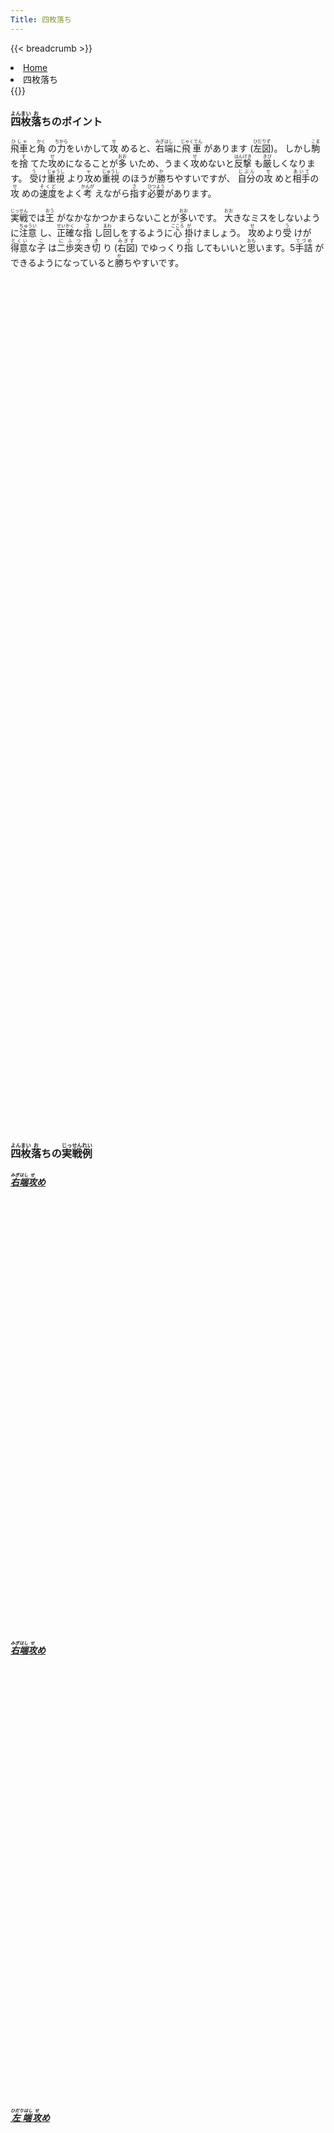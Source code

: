```yaml
---
Title: 四枚落ち
---
```

{{< breadcrumb >}}
  <li class="breadcrumb-item"><a href="/shogi-beginners/">Home</a></li>
  <li class="breadcrumb-item active" aria-current="page">四枚落ち</li>
{{</ breadcrumb >}}
<div class="row pt-3">
  <div class="col-lg-6">
    <h3 class="pt-4"><ruby>四枚<rt>よんまい</rt></ruby><ruby>落<rt>お</rt></ruby>ちのポイント</h3>
    <p><ruby>飛車<rt>ひしゃ</rt></ruby>と<ruby>角<rt>かく</rt>
      </ruby>の<ruby>力<rt>ちから</rt></ruby>をいかして<ruby>攻<rt>せ</rt>
      </ruby>めると、<ruby>右端<rt>みぎはし</rt></ruby>に<ruby>飛車<rt>じゃくてん</rt>
      </ruby>があります (<ruby>左図<rt>ひだりず</rt></ruby>)。
      しかし<ruby>駒<rt>こま</rt></ruby>を<ruby>捨<rt>す</rt>
      </ruby>てた<ruby>攻<rt>せ</rt></ruby>めになることが<ruby>多<rt>おお</rt>
      </ruby>いため、うまく<ruby>攻<rt>せ</rt></ruby>めないと<ruby>反撃<rt>はんげき</rt>
      </ruby>も<ruby>厳<rt>きび</rt></ruby>しくなります。
      <ruby>受<rt>う</rt></ruby>け<ruby>重視<rt>じゅうし</rt>
      </ruby>より<ruby>攻<rt>ゃ</rt></ruby>め<ruby>重視<rt>じゅうし</rt>
      </ruby>のほうが<ruby>勝<rt>か</rt></ruby>ちやすいですが、
      <ruby>自分<rt>じぶん</rt></ruby>の<ruby>攻<rt>せ</rt>
      </ruby>めと<ruby>相手<rt>あいて</rt></ruby>の<ruby>攻<rt>せ</rt>
      </ruby>めの<ruby>速度<rt>そくど</rt></ruby>をよく<ruby>考<rt>かんが</rt>
      </ruby>えながら<ruby>指<rt>さ</rt></ruby>す<ruby>必要<rt>ひつよう</rt></ruby>があります。
    </p>
    <p><ruby>実戦<rt>じっせん</rt></ruby>では<ruby>王<rt>おう</rt>
      </ruby>がなかなかつかまらないことが<ruby>多<rt>おお</rt></ruby>いです。
      <ruby>大<rt>おお</rt></ruby>きなミスをしないように<ruby>注意<rt>ちゅうい</rt>
      </ruby>し、<ruby>正確<rt>せいかく</rt></ruby>な<ruby>指<rt>さ</rt>
      </ruby>し<ruby>回<rt>まわ</rt></ruby>しをするように<ruby>心<rt>こころ</rt>
      </ruby><ruby>掛<rt>が</rt></ruby>けましょう。
      <ruby>攻<rt>せ</rt></ruby>めより<ruby>受<rt>う</rt>
      </ruby>けが<ruby>得意<rt>とくい</rt></ruby>な<ruby>子<rt>こ</rt>
      </ruby>は<ruby>二歩<rt>にふ</rt></ruby><ruby>突<rt>つ</rt></ruby>き<ruby>切<rt>き</rt>
      </ruby>り (<ruby>右図<rt>みぎず</rt></ruby>) でゆっくり<ruby>指<rt>さ</rt>
      </ruby>してもいいと<ruby>思<rt>おも</rt></ruby>います。5<ruby>手詰<rt>てづめ</rt>
      </ruby>ができるようになっていると<ruby>勝<rt>か</rt></ruby>ちやすいです。
    </p>
  </div>
  <div class="col">
    <div class="col p-1" tabindex="-1">
      <script id="summary1-kif" type="text/plain">
上手：上手
上手の持駒：なし
  ９ ８ ７ ６ ５ ４ ３ ２ １
+---------------------------+
| ・v桂 ・ ・ ・ ・ ・v桂 ・|一
| ・ ・ ・ ・v玉 ・v金v銀 ・|二
|v歩v歩 ・v歩v銀v歩v歩v歩v歩|三
| ・ ・v歩v金v歩 ・ ・ ・ ・|四
| ・ ・ ・ ・ ・ ・ ・ 銀 歩|五
| ・ ・ 歩 ・ ・ ・ ・ ・ ・|六
| 歩 歩 ・ 歩 歩 歩 歩 ・ ・|七
| ・ 角 ・ ・ ・ ・ ・ 飛 ・|八
| 香 桂 銀 金 玉 金 ・ 桂 香|九
+---------------------------+
下手：下手
下手の持駒：歩　
手数＝24  ▲２五銀  まで
      </script>
      <svg id="summary1" class="board" xmlns="http://www.w3.org/2000/svg" viewBox="0,0,400,540"></svg>
    </div>
  </div>
  <div class="col">
    <div class="col p-1" tabindex="-1">
      <script id="summary2-kif" type="text/plain">
上手：下手
上手の持駒：なし
  ９ ８ ７ ６ ５ ４ ３ ２ １
+---------------------------+
| ・v桂 ・ ・ ・ ・ ・v桂 ・|一
| ・ ・v金 ・v玉 ・v金v銀 ・|二
|v歩v歩 ・v歩v銀v歩v歩v歩v歩|三
| ・ ・v歩 ・v歩 ・ ・ ・ ・|四
| ・ ・ ・ ・ ・ 歩 歩 ・ ・|五
| ・ ・ 歩 ・ ・ ・ ・ ・ ・|六
| 歩 歩 ・ 歩 歩 銀 ・ 歩 歩|七
| ・ 角 ・ ・ ・ ・ 飛 ・ ・|八
| 香 桂 銀 金 玉 金 ・ 桂 香|九
+---------------------------+
下手：上手
下手の持駒：なし
手数＝16  ▲３八飛  まで
      </script>
      <svg id="summary2" class="board" xmlns="http://www.w3.org/2000/svg" viewBox="0,0,400,540"></svg>
    </div>
  </div>
</div>
<div>
  <h3 class="pt-4"><ruby>四枚<rt>よんまい</rt></ruby><ruby>落<rt>お</rt></ruby>ちの<ruby>実戦<rt>じっせん</rt></ruby><ruby>例<rt>れい</rt></ruby></h3>
  <div class="row">
    <div class="col-md">
      <div class="row">
        <div class="col pb-3">
          <a href="/shogi-beginners/4mai/example1/">
            <h5><ruby>右端<rt>みぎはし</rt></ruby><ruby>攻<rt>せ</rt></ruby>め</h5>
            <script id="example1-kif" type="text/plain">
上手：上手
上手の持駒：なし
  ９ ８ ７ ６ ５ ４ ３ ２ １
+---------------------------+
| ・v桂 ・ ・ ・ ・ ・v桂 ・|一
| ・ ・ ・ ・v玉 ・v金v銀 ・|二
|v歩v歩 ・v歩v銀v歩v歩v歩v歩|三
| ・ ・v歩v金v歩 ・ ・ ・ ・|四
| ・ ・ ・ ・ ・ ・ ・ 銀 歩|五
| ・ ・ 歩 ・ ・ ・ ・ ・ ・|六
| 歩 歩 ・ 歩 歩 歩 歩 ・ ・|七
| ・ 角 ・ ・ ・ ・ ・ 飛 ・|八
| 香 桂 銀 金 玉 金 ・ 桂 香|九
+---------------------------+
下手：下手
下手の持駒：歩　
手数＝24  ▲２五銀  まで
            </script>
            <svg id="example1" class="board" xmlns="http://www.w3.org/2000/svg" viewBox="0,0,400,540"></svg>
          </a>
        </div>
        <div class="col pb-3">
          <a href="/shogi-beginners/4mai/example2/">
            <h5><ruby>右端<rt>みぎはし</rt></ruby><ruby>攻<rt>せ</rt></ruby>め</h5>
            <script id="example2-kif" type="text/plain">
上手：上手
上手の持駒：なし
  ９ ８ ７ ６ ５ ４ ３ ２ １
+---------------------------+
| ・v桂 ・ ・ ・ ・ ・v桂 ・|一
| ・ ・ ・ ・ ・v金v金v銀 ・|二
|v歩v歩v歩v歩v銀v玉 ・v歩v歩|三
| ・ ・ ・ ・v歩v歩v歩 ・ ・|四
| ・ ・ ・ ・ ・ ・ ・ 銀 歩|五
| ・ ・ 歩 ・ ・ ・ ・ ・ ・|六
| 歩 歩 ・ 歩 歩 歩 歩 ・ ・|七
| ・ 角 ・ ・ ・ ・ ・ 飛 ・|八
| 香 桂 銀 金 玉 金 ・ 桂 香|九
+---------------------------+
下手：下手
下手の持駒：歩　
手数＝25  △４二金右  まで
            </script>
            <svg id="example2" class="board" xmlns="http://www.w3.org/2000/svg" viewBox="0,0,400,540"></svg>
          </a>
        </div>
      </div>
    </div>
    <div class="col-md">
      <div class="row">
        <div class="col pb-3">
          <a href="/shogi-beginners/4mai/example3/">
            <h5><ruby>左端<rt>ひだりはし</rt></ruby><ruby>攻<rt>せ</rt></ruby>め</h5>
            <script id="example3-kif" type="text/plain">
上手：上手
上手の持駒：なし
  ９ ８ ７ ６ ５ ４ ３ ２ １
+---------------------------+
| ・v桂 ・v金 ・ ・v銀v桂 ・|一
| ・ ・ ・ ・v玉 ・v金 ・ ・|二
|v歩v歩 ・v歩v銀v歩v歩v歩v歩|三
| ・ ・v歩 ・v歩 ・ ・ ・ ・|四
| 歩 ・ ・ ・ ・ ・ ・ ・ ・|五
| ・ ・ 歩 ・ ・ ・ ・ ・ ・|六
| ・ 歩 ・ 歩 歩 歩 歩 ・ 歩|七
| ・ 角 ・ ・ ・ ・ ・ 飛 ・|八
| 香 桂 銀 金 玉 金 銀 桂 香|九
+---------------------------+
下手：下手
下手の持駒：歩　
手数＝16  ▲９五歩  まで
            </script>
            <svg id="example3" class="board" xmlns="http://www.w3.org/2000/svg" viewBox="0,0,400,540"></svg>
          </a>
        </div>
        <div class="col pb-3">
          <a href="/shogi-beginners/4mai/example4/">
            <h5><ruby>二歩<rt>にふ</rt></ruby><ruby>突<rt>つ</rt></ruby>き<ruby>切<rt>き</rt></ruby>り</h5>
            <script id="example4-kif" type="text/plain">
上手：下手
上手の持駒：なし
  ９ ８ ７ ６ ５ ４ ３ ２ １
+---------------------------+
| ・v桂 ・ ・ ・ ・ ・v桂 ・|一
| ・ ・v金 ・v玉 ・v金v銀 ・|二
|v歩v歩 ・v歩v銀v歩v歩v歩v歩|三
| ・ ・v歩 ・v歩 ・ ・ ・ ・|四
| ・ ・ ・ ・ ・ 歩 歩 ・ ・|五
| ・ ・ 歩 ・ ・ ・ ・ ・ ・|六
| 歩 歩 ・ 歩 歩 銀 ・ 歩 歩|七
| ・ 角 ・ ・ ・ ・ 飛 ・ ・|八
| 香 桂 銀 金 玉 金 ・ 桂 香|九
+---------------------------+
下手：上手
下手の持駒：なし
手数＝16  ▲３八飛  まで
            </script>
            <svg id="example4" class="board" xmlns="http://www.w3.org/2000/svg" viewBox="0,0,400,540"></svg>
          </a>
        </div>
      </div>
    </div>
  </div>
</div>
<div>
  <div class="row pt-3">
    <div class="col-md">
      <div class="row">
        <div class="col pb-3">
          <a href="/shogi-beginners/4mai/example5/">
            <h5><ruby>右端<rt>みぎはし</rt></ruby><ruby>攻<rt>せ</rt></ruby>め</h5>
            <script id="example5-kif" type="text/plain">
上手：上手
上手の持駒：なし
  ９ ８ ７ ６ ５ ４ ３ ２ １
+---------------------------+
| ・v桂 ・v金 ・ ・ ・ ・ ・|一
| ・ ・ ・ ・ ・ ・v金v銀 ・|二
|v歩v歩v歩v歩v銀v玉v桂v歩v歩|三
| ・ ・ ・ ・v歩v歩v歩 ・ ・|四
| ・ ・ ・ ・ ・ ・ ・ ・ 歩|五
| ・ ・ 歩 ・ ・ ・ 銀 ・ ・|六
| 歩 歩 ・ 歩 歩 歩 歩 ・ ・|七
| ・ 角 ・ ・ ・ ・ ・ 飛 ・|八
| 香 桂 銀 金 玉 金 ・ 桂 香|九
+---------------------------+
下手：下手
下手の持駒：歩　
手数＝23  △３三桂  まで
            </script>
            <svg id="example5" class="board" xmlns="http://www.w3.org/2000/svg" viewBox="0,0,400,540"></svg>
          </a>
        </div>
        <div class="col pb-3">
          <a href="/shogi-beginners/4mai/example6/">
            <h5><ruby>右端<rt>みぎはし</rt></ruby><ruby>攻<rt>せ</rt></ruby>め</h5>
            <script id="example6-kif" type="text/plain">
上手：上手
上手の持駒：なし
  ９ ８ ７ ６ ５ ４ ３ ２ １
+---------------------------+
| ・v桂 ・ ・ ・ ・v玉v桂 ・|一
| ・ ・ ・ ・v金 ・v金v銀 ・|二
|v歩 ・ ・v歩 ・v歩v歩v歩v歩|三
| ・v歩v歩v銀v歩 ・ ・ ・ ・|四
| ・ ・ ・ ・ ・ ・ ・ ・ 歩|五
| ・ ・ 歩 ・ ・ ・ 歩 ・ ・|六
| 歩 歩 ・ 歩 歩 歩 ・ ・ ・|七
| ・ 角 金 銀 ・ 銀 ・ 飛 ・|八
| 香 桂 ・ 玉 ・ 金 ・ 桂 香|九
+---------------------------+
下手：下手
下手の持駒：歩　
手数＝27  △３一玉  まで
            </script>
            <svg id="example6" class="board" xmlns="http://www.w3.org/2000/svg" viewBox="0,0,400,540"></svg>
          </a>
        </div>
      </div>
    </div>
    <div class="col-md">
      <div class="row">
        <div class="col pb-3">
          <a href="/shogi-beginners/4mai/example7/">
            <h5><ruby>右端<rt>みぎはし</rt></ruby><ruby>攻<rt>せ</rt></ruby>め</h5>
            <script id="example7-kif" type="text/plain">
上手：上手
上手の持駒：歩　
  ９ ８ ７ ６ ５ ４ ３ ２ １
+---------------------------+
| ・v桂 ・ ・ ・ ・ ・v桂 ・|一
| ・ ・ ・ ・v金v玉v金v銀 ・|二
|v歩 ・ ・v歩 ・v歩v歩 ・v歩|三
| ・v歩v歩v銀v歩 ・ ・ ・ ・|四
| ・ ・ ・ ・ ・ ・ ・ ・ 歩|五
| ・ ・ 歩 ・ ・ ・ 銀 ・ ・|六
| 歩 歩 ・ 歩 歩 歩 歩 ・ ・|七
| ・ 角 ・ ・ ・ ・ ・ 飛 ・|八
| 香 桂 銀 金 玉 金 ・ 桂 香|九
+---------------------------+
下手：下手
下手の持駒：歩　
手数＝23  △５二金  まで
            </script>
            <svg id="example7" class="board" xmlns="http://www.w3.org/2000/svg" viewBox="0,0,400,540"></svg>
          </a>
        </div>
        <div class="col pb-3">
          <a href="/shogi-beginners/4mai/example8/">
            <h5><ruby>右端<rt>みぎはし</rt></ruby><ruby>攻<rt>せ</rt></ruby>め</h5>
            <script id="example8-kif" type="text/plain">
上手：上手
上手の持駒：なし
  ９ ８ ７ ６ ５ ４ ３ ２ １
+---------------------------+
| ・v桂 ・ ・ ・ ・ ・v桂 ・|一
| ・ ・ ・ ・v金 ・v金v銀 ・|二
| ・ ・ ・v歩 ・v玉 ・v歩v歩|三
|v歩v歩v歩v銀 ・v歩v歩 ・ ・|四
| ・ ・ ・ ・v歩 ・ ・ ・ 歩|五
| 歩 ・ 歩 ・ ・ ・ 銀 ・ ・|六
| ・ 歩 ・ 歩 歩 歩 歩 ・ ・|七
| ・ 角 金 銀 金 ・ ・ 飛 ・|八
| 香 桂 ・ 玉 ・ ・ ・ 桂 香|九
+---------------------------+
下手：下手
下手の持駒：歩　
手数＝33  △９四歩  まで
            </script>
            <svg id="example8" class="board" xmlns="http://www.w3.org/2000/svg" viewBox="0,0,400,540"></svg>
          </a>
        </div>
      </div>
    </div>
  </div>
</div>
<div class="pt-4">
  <h3><ruby>詰将棋<rt>つめしょうぎ</rt></ruby>のおすすめ<ruby>書籍<rt>しょせき</rt></ruby></h3>
  <p>5<ruby>手詰<rt>てづめ</rt></ruby>の<ruby>練習<rt>れんしゅう</rt></ruby>をおすすめします。</p>
  <div class="text-center pt-3">
    <a href="https://hb.afl.rakuten.co.jp/ichiba/38b660ca.0a56fc90.38b660cb.b3d13b13/?pc=https%3A%2F%2Fitem.rakuten.co.jp%2Fbook%2F12606534%2F&link_type=pict&ut=eyJwYWdlIjoiaXRlbSIsInR5cGUiOiJwaWN0Iiwic2l6ZSI6IjI0MHgyNDAiLCJuYW0iOjAsIm5hbXAiOiJkb3duIiwiY29tIjowLCJjb21wIjoiZG93biIsInByaWNlIjowLCJib3IiOjAsImNvbCI6MCwiYmJ0biI6MCwicHJvZCI6MCwiYW1wIjpmYWxzZX0%3D" target="_blank" rel="nofollow sponsored noopener" style="word-wrap:break-word;"><img src="https://hbb.afl.rakuten.co.jp/hgb/38b660ca.0a56fc90.38b660cb.b3d13b13/?me_id=1213310&item_id=16750085&pc=https%3A%2F%2Fthumbnail.image.rakuten.co.jp%2F%400_mall%2Fbook%2Fcabinet%2F0410%2F9784861370410.jpg%3F_ex%3D240x240&s=240x240&t=pict" border="0" style="margin:2px" alt="5手詰ハンドブック（2）新版 [ 浦野真彦 ]" title=""></a>
    <a href="https://hb.afl.rakuten.co.jp/ichiba/38b660ca.0a56fc90.38b660cb.b3d13b13/?pc=https%3A%2F%2Fitem.rakuten.co.jp%2Fbook%2F11588121%2F&link_type=pict&ut=eyJwYWdlIjoiaXRlbSIsInR5cGUiOiJwaWN0Iiwic2l6ZSI6IjI0MHgyNDAiLCJuYW0iOjAsIm5hbXAiOiJkb3duIiwiY29tIjowLCJjb21wIjoiZG93biIsInByaWNlIjowLCJib3IiOjAsImNvbCI6MCwiYmJ0biI6MCwicHJvZCI6MCwiYW1wIjpmYWxzZX0%3D" target="_blank" rel="nofollow sponsored noopener" style="word-wrap:break-word;"><img src="https://hbb.afl.rakuten.co.jp/hgb/38b660ca.0a56fc90.38b660cb.b3d13b13/?me_id=1213310&item_id=15783550&pc=https%3A%2F%2Fthumbnail.image.rakuten.co.jp%2F%400_mall%2Fbook%2Fcabinet%2F0359%2F9784861370359.jpg%3F_ex%3D240x240&s=240x240&t=pict" border="0" style="margin:2px" alt="5手詰ハンドブック新版 [ 浦野真彦 ]" title=""></a>
    <a href="https://hb.afl.rakuten.co.jp/ichiba/38b660ca.0a56fc90.38b660cb.b3d13b13/?pc=https%3A%2F%2Fitem.rakuten.co.jp%2Fbook%2F16075549%2F&link_type=pict&ut=eyJwYWdlIjoiaXRlbSIsInR5cGUiOiJwaWN0Iiwic2l6ZSI6IjI0MHgyNDAiLCJuYW0iOjAsIm5hbXAiOiJkb3duIiwiY29tIjowLCJjb21wIjoiZG93biIsInByaWNlIjowLCJib3IiOjAsImNvbCI6MCwiYmJ0biI6MCwicHJvZCI6MCwiYW1wIjpmYWxzZX0%3D" target="_blank" rel="nofollow sponsored noopener" style="word-wrap:break-word;"><img src="https://hbb.afl.rakuten.co.jp/hgb/38b660ca.0a56fc90.38b660cb.b3d13b13/?me_id=1213310&item_id=19795783&pc=https%3A%2F%2Fthumbnail.image.rakuten.co.jp%2F%400_mall%2Fbook%2Fcabinet%2F0502%2F9784861370502.jpg%3F_ex%3D240x240&s=240x240&t=pict" border="0" style="margin:2px" alt="5手詰ハンドブック3 [ 浦野真彦 ]" title=""></a>
    <a href="https://hb.afl.rakuten.co.jp/ichiba/38b660ca.0a56fc90.38b660cb.b3d13b13/?pc=https%3A%2F%2Fitem.rakuten.co.jp%2Fbook%2F6191970%2F&link_type=pict&ut=eyJwYWdlIjoiaXRlbSIsInR5cGUiOiJwaWN0Iiwic2l6ZSI6IjI0MHgyNDAiLCJuYW0iOjAsIm5hbXAiOiJkb3duIiwiY29tIjowLCJjb21wIjoiZG93biIsInByaWNlIjowLCJib3IiOjAsImNvbCI6MCwiYmJ0biI6MCwicHJvZCI6MCwiYW1wIjpmYWxzZX0%3D" target="_blank" rel="nofollow sponsored noopener" style="word-wrap:break-word;"><img src="https://hbb.afl.rakuten.co.jp/hgb/38b660ca.0a56fc90.38b660cb.b3d13b13/?me_id=1213310&item_id=13280627&pc=https%3A%2F%2Fthumbnail.image.rakuten.co.jp%2F%400_mall%2Fbook%2Fcabinet%2F1221%2F9784422751221.jpg%3F_ex%3D240x240&s=240x240&t=pict" border="0" style="margin:2px" alt="5手詰将棋 詰みの感覚を鍛える202問 （将棋パワーアップシリーズ） [ 高橋道雄 ]" title=""></a>
    <a href="https://hb.afl.rakuten.co.jp/ichiba/38b660ca.0a56fc90.38b660cb.b3d13b13/?pc=https%3A%2F%2Fitem.rakuten.co.jp%2Fbook%2F16672941%2F&link_type=pict&ut=eyJwYWdlIjoiaXRlbSIsInR5cGUiOiJwaWN0Iiwic2l6ZSI6IjI0MHgyNDAiLCJuYW0iOjAsIm5hbXAiOiJkb3duIiwiY29tIjowLCJjb21wIjoiZG93biIsInByaWNlIjowLCJib3IiOjAsImNvbCI6MCwiYmJ0biI6MCwicHJvZCI6MCwiYW1wIjpmYWxzZX0%3D" target="_blank" rel="nofollow sponsored noopener" style="word-wrap:break-word;"><img src="https://hbb.afl.rakuten.co.jp/hgb/38b660ca.0a56fc90.38b660cb.b3d13b13/?me_id=1213310&item_id=20307126&pc=https%3A%2F%2Fthumbnail.image.rakuten.co.jp%2F%400_mall%2Fbook%2Fcabinet%2F1573%2F9784422751573.jpg%3F_ex%3D240x240&s=240x240&t=pict" border="0" style="margin:2px" alt="5手詰将棋VOL.2 （将棋パワーアップシリーズ） [ 高橋 道雄 ]" title=""></a>
  </div>
</div>
<script src="/shogi-beginners/kifu-viewer.js"></script>
{{< script >}}
  ['summary1', 'summary2', 'example1', 'example2', 'example3', 'example4',
   'example5', 'example6', 'example7', 'example8'].forEach(id => {
    new KifuViewer(document.getElementById(id), { buttons: 'none' })
      .loadString(document.getElementById(id + '-kif').textContent);
  });
{{< /script >}}

